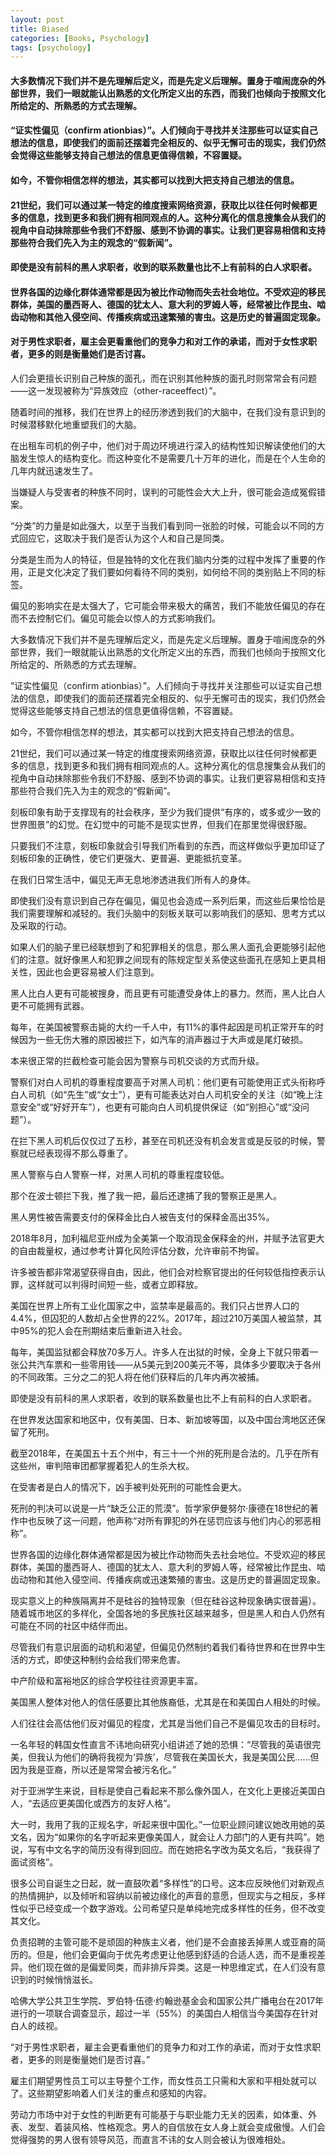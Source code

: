 ```yaml
---
layout: post
title: Biased
categories: [Books, Psychology]
tags: [psychology]
---
```

#### 大多数情况下我们并不是先理解后定义，而是先定义后理解。置身于喧闹庞杂的外部世界，我们一眼就能认出熟悉的文化所定义出的东西，而我们也倾向于按照文化所给定的、所熟悉的方式去理解。 
#### “证实性偏见（confirm ationbias）”。人们倾向于寻找并关注那些可以证实自己想法的信息，即使我们的面前还摆着完全相反的、似乎无懈可击的现实，我们仍然会觉得这些能够支持自己想法的信息更值得信赖，不容置疑。               
#### 如今，不管你相信怎样的想法，其实都可以找到大把支持自己想法的信息。           
#### 21世纪，我们可以通过某一特定的维度搜索网络资源，获取比以往任何时候都更多的信息，找到更多和我们拥有相同观点的人。这种分离化的信息搜集会从我们的视角中自动抹除那些令我们不舒服、感到不协调的事实。让我们更容易相信和支持那些符合我们先入为主的观念的“假新闻”。  
#### 即使是没有前科的黑人求职者，收到的联系数量也比不上有前科的白人求职者。      
#### 世界各国的边缘化群体通常都是因为被比作动物而失去社会地位。不受欢迎的移民群体，美国的墨西哥人、德国的犹太人、意大利的罗姆人等，经常被比作昆虫、啮齿动物和其他入侵空间、传播疾病或迅速繁殖的害虫。这是历史的普遍固定现象。     
#### 对于男性求职者，雇主会更看重他们的竞争力和对工作的承诺，而对于女性求职者，更多的则是衡量她们是否讨喜。
<!-- more -->
人们会更擅长识别自己种族的面孔，而在识别其他种族的面孔时则常常会有问题——这一发现被称为“异族效应（other-raceeffect）”。               

随着时间的推移，我们在世界上的经历渗透到我们的大脑中，在我们没有意识到的时候潜移默化地重塑我们的大脑。               

在出租车司机的例子中，他们对于周边环境进行深入的结构性知识解读使他们的大脑发生惊人的结构变化。而这种变化不是需要几十万年的进化，而是在个人生命的几年内就迅速发生了。               

当嫌疑人与受害者的种族不同时，误判的可能性会大大上升，很可能会造成冤假错案。               

“分类”的力量是如此强大，以至于当我们看到同一张脸的时候，可能会以不同的方式回应它，这取决于我们是否认为这个人和自己是同类。               

分类是生而为人的特征，但是独特的文化在我们脑内分类的过程中发挥了重要的作用，正是文化决定了我们要如何看待不同的类别，如何给不同的类别贴上不同的标签。               

偏见的影响实在是太强大了，它可能会带来极大的痛苦，我们不能放任偏见的存在而不去控制它们。偏见可能会以惊人的方式影响我们。               

大多数情况下我们并不是先理解后定义，而是先定义后理解。置身于喧闹庞杂的外部世界，我们一眼就能认出熟悉的文化所定义出的东西，而我们也倾向于按照文化所给定的、所熟悉的方式去理解。               

”证实性偏见（confirm ationbias）”。人们倾向于寻找并关注那些可以证实自己想法的信息，即使我们的面前还摆着完全相反的、似乎无懈可击的现实，我们仍然会觉得这些能够支持自己想法的信息更值得信赖，不容置疑。               

如今，不管你相信怎样的想法，其实都可以找到大把支持自己想法的信息。               

21世纪，我们可以通过某一特定的维度搜索网络资源，获取比以往任何时候都更多的信息，找到更多和我们拥有相同观点的人。这种分离化的信息搜集会从我们的视角中自动抹除那些令我们不舒服、感到不协调的事实。让我们更容易相信和支持那些符合我们先入为主的观念的“假新闻”。               

刻板印象有助于支撑现有的社会秩序，至少为我们提供“有序的，或多或少一致的世界图景”的幻觉。在幻觉中的可能不是现实世界，但我们在那里觉得很舒服。               

只要我们不注意，刻板印象就会引导我们所看到的东西，而这样做似乎更加印证了刻板印象的正确性，使它们更强大、更普遍、更能抵抗变革。               

在我们日常生活中，偏见无声无息地渗透进我们所有人的身体。               

即使我们没有意识到自己存在偏见，偏见也会造成一系列后果，而这些后果恰恰是我们需要理解和减轻的。我们头脑中的刻板关联可以影响我们的感知、思考方式以及采取的行动。               

如果人们的脑子里已经联想到了和犯罪相关的信息，那么黑人面孔会更能够引起他们的注意。就好像黑人和犯罪之间现有的陈规定型关系使这些面孔在感知上更具相关性，因此也会更容易被人们注意到。               

黑人比白人更有可能被搜身，而且更有可能遭受身体上的暴力。然而，黑人比白人更不可能拥有武器。               

每年，在美国被警察击毙的大约一千人中，有11%的事件起因是司机正常开车的时候因为一些无伤大雅的原因被拦下，如汽车的消声器过于大声或是尾灯破损。               

本来很正常的拦截检查可能会因为警察与司机交谈的方式而升级。               

警察们对白人司机的尊重程度要高于对黑人司机：他们更有可能使用正式头衔称呼白人司机（如“先生”或“女士”），更有可能表达对白人司机安全的关注（如“晚上注意安全”或“好好开车”），也更有可能向白人司机提供保证（如“别担心”或“没问题”）。               

在拦下黑人司机后仅仅过了五秒，甚至在司机还没有机会发言或是反驳的时候，警察就已经表现得不那么尊重了。               

黑人警察与白人警察一样，对黑人司机的尊重程度较低。               

那个在波士顿拦下我，推了我一把，最后还逮捕了我的警察正是黑人。               

黑人男性被告需要支付的保释金比白人被告支付的保释金高出35%。               

2018年8月，加利福尼亚州成为全美第一个取消现金保释金的州，并赋予法官更大的自由裁量权，通过参考计算化风险评估分数，允许审前不拘留。               

许多被告都非常渴望获得自由，因此，他们会对检察官提出的任何较低指控表示认罪，这样就可以判得时间短一些，或者立即释放。               

美国在世界上所有工业化国家之中，监禁率是最高的。我们只占世界人口的4.4%，但囚犯的人数却占全世界的22%。2017年，超过210万美国人被监禁，其中95%的犯人会在刑期结束后重新进入社会。               

每年，美国监狱都会释放70多万人。许多人在出狱的时候，全身上下就只带着一张公共汽车票和一些零用钱——从5美元到200美元不等，具体多少要取决于各州的不同政策。三分之二的犯人将在他们获释后的几年内再次被捕。               

即使是没有前科的黑人求职者，收到的联系数量也比不上有前科的白人求职者。               

在世界发达国家和地区中，仅有美国、日本、新加坡等国，以及中国台湾地区还保留了死刑。               

截至2018年，在美国五十五个州中，有三十一个州的死刑是合法的。几乎在所有这些州，审判陪审团都掌握着犯人的生杀大权。               

在受害者是白人的情况下，凶手被判处死刑的可能性会更大。               

死刑的判决可以说是一片“缺乏公正的荒漠”。哲学家伊曼努尔·康德在18世纪的著作中也反映了这一问题，他声称“对所有罪犯的外在惩罚应该与他们内心的邪恶相称”。               

世界各国的边缘化群体通常都是因为被比作动物而失去社会地位。不受欢迎的移民群体，美国的墨西哥人、德国的犹太人、意大利的罗姆人等，经常被比作昆虫、啮齿动物和其他入侵空间、传播疾病或迅速繁殖的害虫。这是历史的普遍固定现象。               

现实意义上的种族隔离并不是硅谷的独特现象（但在硅谷这种现象确实很普遍）。随着城市地区的多样化，全国各地的多民族社区越来越多，但是黑人和白人仍然有可能在不同的社区中结伴而出。               

尽管我们有意识层面的动机和渴望，但偏见仍然制约着我们看待世界和在世界中生活的方式，即使这种制约会给我们带来危害。               

中产阶级和富裕地区的综合学校往往资源更丰富。               

美国黑人整体对他人的信任感要比其他族裔低，尤其是在和美国白人相处的时候。               

人们往往会高估他们反对偏见的程度，尤其是当他们自己不是偏见攻击的目标时。               

一名年轻的韩国女性直言不讳地向研究小组讲述了她的恐惧：“尽管我的英语很完美，但我认为他们的确将我视为‘异族’，尽管我在美国长大，我是美国公民……但因为我是亚裔，所以还是常常会被污名化。”               

对于亚洲学生来说，目标是使自己看起来不那么像外国人，在文化上更接近美国白人，“去适应更美国化或西方的友好人格”。               

大一时，我用了我的正规名字，听起来很中国化。”一位职业顾问建议她改用她的英文名，因为“如果你的名字听起来更像美国人，就会让人力部门的人更有共鸣”。她说，写有中文名字的简历没有得到回应。而在她把名字改为英文名后，“我获得了面试资格”。               

很多公司自诞生之日起，就一直鼓吹着“多样性”的口号。这本应反映他们对新观点的热情拥护，以及倾听和容纳以前被边缘化的声音的意愿，但现实与之相反，多样性似乎已经变成一个数字游戏。公司希望只是单纯地完成多样性的任务，但不改变其文化。               

负责招聘的主管可能不是顽固的种族主义者，他们是不会直接丢掉黑人或亚裔的简历的。但是，他们会更偏向于优先考虑更让他感到舒适的合适人选，而不是重视差异。他们现在做的是偏爱同类，而非排斥异类。这是一种思维定式，在人们没有意识到的时候悄悄滋长。               

哈佛大学公共卫生学院、罗伯特·伍德·约翰逊基金会和国家公共广播电台在2017年进行的一项联合调查显示，超过一半（55%）的美国白人相信当今美国存在针对白人的歧视。               

“对于男性求职者，雇主会更看重他们的竞争力和对工作的承诺，而对于女性求职者，更多的则是衡量她们是否讨喜。”               

雇主们期望男性员工可以主导整个工作，而女性员工只需和大家和平相处就可以了。这些期望影响着人们关注的重点和感知的内容。               

劳动力市场中对于女性的判断更有可能基于与职业能力无关的因素，如体重、外表、发型、着装风格、性格观念。男人的自信放在女人身上就会变成傲慢。人们会觉得强势的男人很有领导风范，而直言不讳的女人则会被认为很难相处。               
